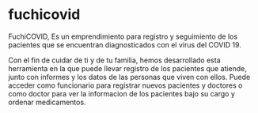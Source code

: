 # fuchicovid
FuchiCOVID, Es un emprendimiento para registro y seguimiento de los pacientes que se encuentran diagnosticados con el virus del COVID 19.

Con el fin de cuidar de ti y de tu familia, hemos desarrollado esta herramienta en la que puede llevar registro de los pacientes que atiende, junto con informes y los datos de las personas que viven con ellos. Puede acceder como funcionario para registrar nuevos pacientes y doctores o como doctor para ver la informacion de los pacientes bajo su cargo y ordenar medicamentos.